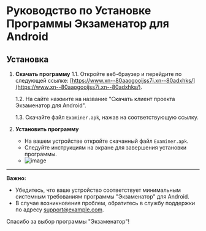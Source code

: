 # Руководство по Установке Программы Экзаменатор для Android

## Установка

1. **Скачать программу**
   1.1. Откройте веб-браузер и перейдите по следующей ссылке: [https://www.xn--80aaogooijss7i.xn--80adxhks/](https://www.xn--80aaogooijss7i.xn--80adxhks/).

   1.2. На сайте нажмите на название "Скачать клиент проекта Экзаменатор для Android".

   1.3. Скачайте файл `Examiner.apk`, нажав на соответствующую ссылку.

2. **Установить программу**
   - На вашем устройстве откройте скачанный файл `Examiner.apk`.
   - Следуйте инструкциям на экране для завершения установки программы.
   -    ![image](https://github.com/Maksim9056/Examiner/assets/108364585/73d7ecb9-281c-44e3-b10c-3d8a506a375e)

---

**Важно:**
- Убедитесь, что ваше устройство соответствует минимальным системным требованиям программы "Экзаменатор" для Android.
- В случае возникновения проблем, обратитесь в службу поддержки по адресу support@example.com.

Спасибо за выбор программы "Экзаменатор"!
